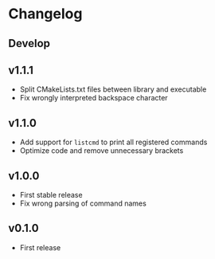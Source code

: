 # Changelog

## Develop

## v1.1.1

- Split CMakeLists.txt files between library and executable
- Fix wrongly interpreted backspace character

## v1.1.0

- Add support for `listcmd` to print all registered commands
- Optimize code and remove unnecessary brackets

## v1.0.0

- First stable release
- Fix wrong parsing of command names

## v0.1.0

- First release